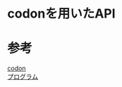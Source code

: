# codonを用いたAPI



# 参考
[codon](https://docs.exaloop.io/codon)  
[プログラム](https://blog.grasys.io/post/uema/uema20230602/)
